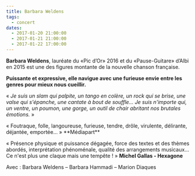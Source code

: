 ```yaml
---
title: Barbara Weldens
tags: 
  - concert
dates:
  - 2017-01-20 21:00:00
  - 2017-01-21 21:00:00
  - 2017-01-22 17:00:00
---
```


**Barbara Weldens**, lauréate du «Pic d’Or» 2016 et du «Pause-Guitare» d’Albi en 2015 est une des figures montante de la nouvelle chanson française.

**Puissante et expressive, elle navigue avec une furieuse envie entre les genres  pour mieux nous cueillir.**

« *Je suis un slam qui palpite, un tango en colère, un rock qui se brise, une valse qui s'épanche, une cantate à bout de souffle... Je suis n'importe qui, un ventre, un poumon, une gorge, un outil de chair abritant nos brutales émotions.* »

<quote>
 « Foutraque, folle, langoureuse, furieuse, tendre, drôle, virulente, délirante, déjantée, emportée… » **Médiapart**</quote>


<quote>« Présence physique et puissance dégagée, force des textes et des thèmes abordés, interprétation phénoménale, qualité des arrangements musicaux... Ce n'est plus une claque mais une tempête ! » **Michel Gallas - Hexagone**</quote>

Avec : Barbara Weldens – Barbara Hammadi – Marion Diaques


